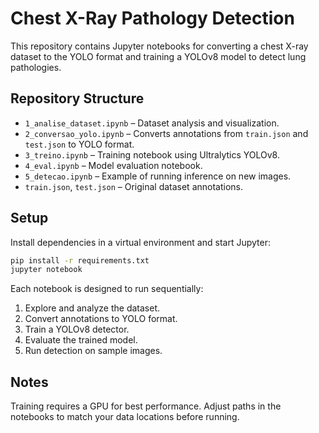 # Chest X-Ray Pathology Detection

This repository contains Jupyter notebooks for converting a chest X-ray dataset to the YOLO format and training a YOLOv8 model to detect lung pathologies.

## Repository Structure

- `1_analise_dataset.ipynb` – Dataset analysis and visualization.
- `2_conversao_yolo.ipynb` – Converts annotations from `train.json` and `test.json` to YOLO format.
- `3_treino.ipynb` – Training notebook using Ultralytics YOLOv8.
- `4_eval.ipynb` – Model evaluation notebook.
- `5_detecao.ipynb` – Example of running inference on new images.
- `train.json`, `test.json` – Original dataset annotations.

## Setup

Install dependencies in a virtual environment and start Jupyter:

```bash
pip install -r requirements.txt
jupyter notebook
```

Each notebook is designed to run sequentially:
1. Explore and analyze the dataset.
2. Convert annotations to YOLO format.
3. Train a YOLOv8 detector.
4. Evaluate the trained model.
5. Run detection on sample images.

## Notes

Training requires a GPU for best performance. Adjust paths in the notebooks to match your data locations before running.
